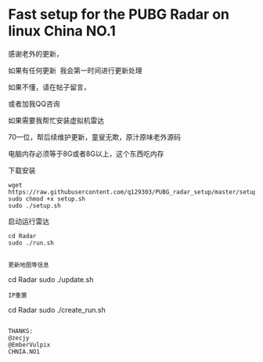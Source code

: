 # Fast setup for the PUBG Radar on linux   China NO.1
感谢老外的更新，

如果有任何更新  我会第一时间进行更新处理

如果不懂，请在帖子留言，

或者加我QQ咨询

如果需要我帮忙安装虚拟机雷达

70一位，帮后续维护更新，童叟无欺，原汁原味老外源码

电脑内存必须等于8G或者8G以上，这个东西吃内存




下载安装
```
wget https://raw.githubusercontent.com/q129303/PUBG_radar_setup/master/setup.sh
sudo chmod +x setup.sh
sudo ./setup.sh
```

启动运行雷达
```
cd Radar
sudo ./run.sh


更新地图等信息
```
cd Radar
sudo ./update.sh
```
IP重置
```
cd Radar
sudo ./create_run.sh
```

THANKS:
@zecjy
@EmberVulpix
CHNIA.NO1
